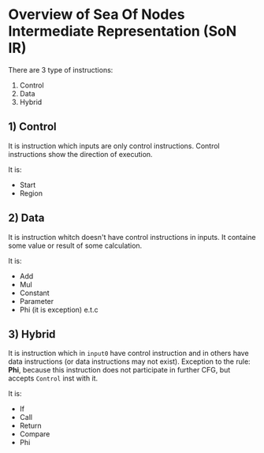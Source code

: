 # Overview of Sea Of Nodes Intermediate Representation (SoN IR)

There are 3 type of instructions:
1) Control
2) Data
3) Hybrid

## 1) Control

It is instruction which inputs are only control instructions. Сontrol instructions show the direction of execution.

It is:
* Start
* Region

## 2) Data

It is instruction whitch doesn't have control instructions in inputs. It containe some value or result of some calculation.

It is:
* Add
* Mul
* Constant
* Parameter
* Phi (it is exception)
e.t.c

## 3) Hybrid

It is instruction which in `input0` have control instruction and in others have data instructions (or data instructions may not exist). Exception to the rule: **Phi**, because this instruction does not participate in further CFG, but accepts `Control` inst with it.

It is:
* If
* Call
* Return
* Compare
* Phi
